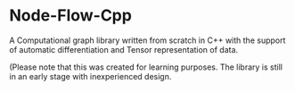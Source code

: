 # Node-Flow-Cpp

A Computational graph library written from scratch in C++ with the support of automatic differentiation and Tensor representation of data.

(Please note that this was created for learning purposes. The library is still in an early stage with inexperienced design.

